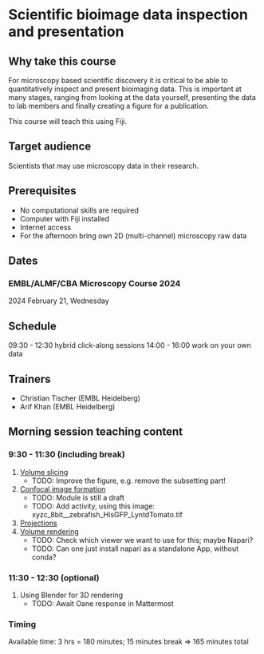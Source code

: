 # Scientific bioimage data inspection and presentation

## Why take this course

For microscopy based scientific discovery it is critical to be able to quantitatively inspect and present bioimaging data. This is important at many stages, ranging from looking at the data yourself, presenting the data to lab members and finally creating a figure for a publication.

This course will teach this using Fiji.

## Target audience

Scientists that may use microscopy data in their research.

## Prerequisites

* No computational skills are required
* Computer with Fiji installed
* Internet access
* For the afternoon bring own 2D (multi-channel) microscopy raw data

## Dates

### EMBL/ALMF/CBA Microscopy Course 2024

2024 February 21, Wednesday 

## Schedule

09:30 - 12:30 hybrid click-along sessions
14:00 - 16:00 work on your own data

## Trainers

- Christian Tischer (EMBL Heidelberg)
- Arif Khan (EMBL Heidelberg)

## Morning session teaching content

### 9:30 - 11:30 (including break)

1. [Volume slicing](https://neubias.github.io/training-resources/volume_slicing/index.html)
    - TODO: Improve the figure, e.g. remove the subsetting part!
1. [Confocal image formation](https://neubias.github.io/training-resources/image_formation_confocal/index.html)
    - TODO: Module is still a draft
    - TODO: Add activity, using this image: xyzc_8bit__zebrafish_HisGFP_LyntdTomato.tif
1. [Projections](https://neubias.github.io/training-resources/projections/index.html)
1. [Volume rendering](https://neubias.github.io/training-resources/volume_viewer/index.html)
    - TODO: Check which viewer we want to use for this; maybe Napari?
    - TODO: Can one just install napari as a standalone App, without conda?

### 11:30 - 12:30 (optional)

1. Using Blender for 3D rendering
    - TODO: Await Oane response in Mattermost

### Timing

Available time: 3 hrs = 180 minutes; 15 minutes break => 165 minutes total

